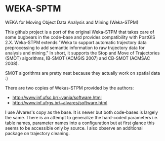WEKA-SPTM
=========

WEKA for Moving Object Data Analysis and Mining (Weka-STPM)

This github project is a port of the original Weka-STPM that takes care of some bugbears in the code-base and provides compatibility with PostGIS 2.X. Weka-STPM extends "Weka to support automatic trajectory data preprocessing to add semantic information to raw trajectory data for analysis and mining." In short, it supports the Stop and Move of Trajectories (SMOT) algorithms, IB-SMOT (ACMGIS 2007) and CB-SMOT (ACMSAC 2008). 

SMOT algorithms are pretty neat because they actually work on spatial data :)

There are two copies of Wekas-STPM provided by the authors:
* http://www.inf.ufsc.br/~vania/software.html
* http://www.inf.ufrgs.br/~alvares/software.html

I use Alvares's copy as the base. It is newer but both code-bases is largely the same. There is an attempt to generalize the hard-coded parameters i.e. table names, parameter names into a configuration but at first glance this seems to be accessible only by source. I also observe an additional package on trajectory cleaning.
	


